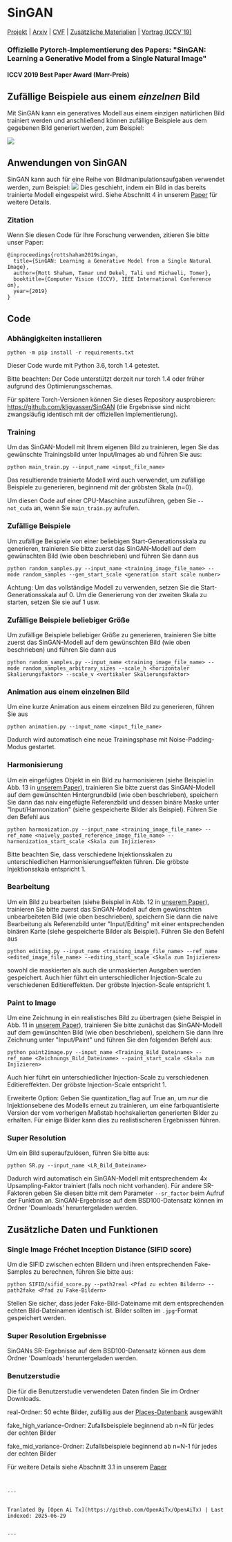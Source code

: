 # SinGAN

[Projekt](https://tamarott.github.io/SinGAN.htm) | [Arxiv](https://arxiv.org/pdf/1905.01164.pdf) | [CVF](http://openaccess.thecvf.com/content_ICCV_2019/papers/Shaham_SinGAN_Learning_a_Generative_Model_From_a_Single_Natural_Image_ICCV_2019_paper.pdf) | [Zusätzliche Materialien](https://openaccess.thecvf.com/content_ICCV_2019/supplemental/Shaham_SinGAN_Learning_a_ICCV_2019_supplemental.pdf) | [Vortrag (ICCV`19)](https://youtu.be/mdAcPe74tZI?t=3191) 
### Offizielle Pytorch-Implementierung des Papers: "SinGAN: Learning a Generative Model from a Single Natural Image"
#### ICCV 2019 Best Paper Award (Marr-Preis)


## Zufällige Beispiele aus einem *einzelnen* Bild
Mit SinGAN kann ein generatives Modell aus einem einzigen natürlichen Bild trainiert werden und anschließend können zufällige Beispiele aus dem gegebenen Bild generiert werden, zum Beispiel:

![](https://raw.githubusercontent.com/tamarott/SinGAN/master/imgs/teaser.PNG)


## Anwendungen von SinGAN
SinGAN kann auch für eine Reihe von Bildmanipulationsaufgaben verwendet werden, zum Beispiel:
 ![](https://raw.githubusercontent.com/tamarott/SinGAN/master/imgs/manipulation.PNG)
Dies geschieht, indem ein Bild in das bereits trainierte Modell eingespeist wird. Siehe Abschnitt 4 in unserem [Paper](https://arxiv.org/pdf/1905.01164.pdf) für weitere Details.


### Zitation
Wenn Sie diesen Code für Ihre Forschung verwenden, zitieren Sie bitte unser Paper:

```
@inproceedings{rottshaham2019singan,
  title={SinGAN: Learning a Generative Model from a Single Natural Image},
  author={Rott Shaham, Tamar und Dekel, Tali und Michaeli, Tomer},
  booktitle={Computer Vision (ICCV), IEEE International Conference on},
  year={2019}
}
```

## Code

### Abhängigkeiten installieren

```
python -m pip install -r requirements.txt
```

Dieser Code wurde mit Python 3.6, torch 1.4 getestet.

Bitte beachten: Der Code unterstützt derzeit nur torch 1.4 oder früher aufgrund des Optimierungsschemas.

Für spätere Torch-Versionen können Sie dieses Repository ausprobieren: https://github.com/kligvasser/SinGAN (die Ergebnisse sind nicht zwangsläufig identisch mit der offiziellen Implementierung).


###  Training
Um das SinGAN-Modell mit Ihrem eigenen Bild zu trainieren, legen Sie das gewünschte Trainingsbild unter Input/Images ab und führen Sie aus:

```
python main_train.py --input_name <input_file_name>
```

Das resultierende trainierte Modell wird auch verwendet, um zufällige Beispiele zu generieren, beginnend mit der gröbsten Skala (n=0).

Um diesen Code auf einer CPU-Maschine auszuführen, geben Sie `--not_cuda` an, wenn Sie `main_train.py` aufrufen.

###  Zufällige Beispiele
Um zufällige Beispiele von einer beliebigen Start-Generationsskala zu generieren, trainieren Sie bitte zuerst das SinGAN-Modell auf dem gewünschten Bild (wie oben beschrieben) und führen Sie dann aus

```
python random_samples.py --input_name <training_image_file_name> --mode random_samples --gen_start_scale <generation start scale number>
```

Achtung: Um das vollständige Modell zu verwenden, setzen Sie die Start-Generationsskala auf 0. Um die Generierung von der zweiten Skala zu starten, setzen Sie sie auf 1 usw.

###  Zufällige Beispiele beliebiger Größe
Um zufällige Beispiele beliebiger Größe zu generieren, trainieren Sie bitte zuerst das SinGAN-Modell auf dem gewünschten Bild (wie oben beschrieben) und führen Sie dann aus

```
python random_samples.py --input_name <training_image_file_name> --mode random_samples_arbitrary_sizes --scale_h <horizontaler Skalierungsfaktor> --scale_v <vertikaler Skalierungsfaktor>
```

###  Animation aus einem einzelnen Bild

Um eine kurze Animation aus einem einzelnen Bild zu generieren, führen Sie aus

```
python animation.py --input_name <input_file_name> 
```

Dadurch wird automatisch eine neue Trainingsphase mit Noise-Padding-Modus gestartet.

###  Harmonisierung

Um ein eingefügtes Objekt in ein Bild zu harmonisieren (siehe Beispiel in Abb. 13 in [unserem Paper](https://arxiv.org/pdf/1905.01164.pdf)), trainieren Sie bitte zuerst das SinGAN-Modell auf dem gewünschten Hintergrundbild (wie oben beschrieben), speichern Sie dann das naiv eingefügte Referenzbild und dessen binäre Maske unter "Input/Harmonization" (siehe gespeicherte Bilder als Beispiel). Führen Sie den Befehl aus

```
python harmonization.py --input_name <training_image_file_name> --ref_name <naively_pasted_reference_image_file_name> --harmonization_start_scale <Skala zum Injizieren>

```

Bitte beachten Sie, dass verschiedene Injektionsskalen zu unterschiedlichen Harmonisierungseffekten führen. Die gröbste Injektionsskala entspricht 1.

###  Bearbeitung

Um ein Bild zu bearbeiten (siehe Beispiel in Abb. 12 in [unserem Paper](https://arxiv.org/pdf/1905.01164.pdf)), trainieren Sie bitte zuerst das SinGAN-Modell auf dem gewünschten unbearbeiteten Bild (wie oben beschrieben), speichern Sie dann die naive Bearbeitung als Referenzbild unter "Input/Editing" mit einer entsprechenden binären Karte (siehe gespeicherte Bilder als Beispiel). Führen Sie den Befehl aus

```
python editing.py --input_name <training_image_file_name> --ref_name <edited_image_file_name> --editing_start_scale <Skala zum Injizieren>
```
sowohl die maskierten als auch die unmaskierten Ausgaben werden gespeichert.
Auch hier führt ein unterschiedlicher Injection-Scale zu verschiedenen Editiereffekten. Der gröbste Injection-Scale entspricht 1.

###  Paint to Image

Um eine Zeichnung in ein realistisches Bild zu übertragen (siehe Beispiel in Abb. 11 in [unserem Paper](https://arxiv.org/pdf/1905.01164.pdf)), trainieren Sie bitte zunächst das SinGAN-Modell auf dem gewünschten Bild (wie oben beschrieben), speichern Sie dann Ihre Zeichnung unter "Input/Paint" und führen Sie den folgenden Befehl aus:

```
python paint2image.py --input_name <Training_Bild_Dateiname> --ref_name <Zeichnungs_Bild_Dateiname> --paint_start_scale <Skala zum Injizieren>
```
Auch hier führt ein unterschiedlicher Injection-Scale zu verschiedenen Editiereffekten. Der gröbste Injection-Scale entspricht 1.

Erweiterte Option: Geben Sie quantization_flag auf True an, um *nur* die Injektionsebene des Modells erneut zu trainieren, um eine farbquantisierte Version der vom vorherigen Maßstab hochskalierten generierten Bilder zu erhalten. Für einige Bilder kann dies zu realistischeren Ergebnissen führen.

### Super Resolution
Um ein Bild superaufzulösen, führen Sie bitte aus:
```
python SR.py --input_name <LR_Bild_Dateiname>
```
Dadurch wird automatisch ein SinGAN-Modell mit entsprechendem 4x Upsampling-Faktor trainiert (falls noch nicht vorhanden).
Für andere SR-Faktoren geben Sie diesen bitte mit dem Parameter `--sr_factor` beim Aufruf der Funktion an.
SinGAN-Ergebnisse auf dem BSD100-Datensatz können im Ordner 'Downloads' heruntergeladen werden.

## Zusätzliche Daten und Funktionen

### Single Image Fréchet Inception Distance (SIFID score)
Um die SIFID zwischen echten Bildern und ihren entsprechenden Fake-Samples zu berechnen, führen Sie bitte aus:
```
python SIFID/sifid_score.py --path2real <Pfad zu echten Bildern> --path2fake <Pfad zu Fake-Bildern>
```  
Stellen Sie sicher, dass jeder Fake-Bild-Dateiname mit dem entsprechenden echten Bild-Dateinamen identisch ist. Bilder sollten im `.jpg`-Format gespeichert werden.

### Super Resolution Ergebnisse
SinGANs SR-Ergebnisse auf dem BSD100-Datensatz können aus dem Ordner 'Downloads' heruntergeladen werden.

### Benutzerstudie
Die für die Benutzerstudie verwendeten Daten finden Sie im Ordner Downloads.

real-Ordner: 50 echte Bilder, zufällig aus der [Places-Datenbank](http://places.csail.mit.edu/) ausgewählt

fake_high_variance-Ordner: Zufallsbeispiele beginnend ab n=N für jedes der echten Bilder

fake_mid_variance-Ordner: Zufallsbeispiele beginnend ab n=N-1 für jedes der echten Bilder

Für weitere Details siehe Abschnitt 3.1 in unserem [Paper](https://arxiv.org/pdf/1905.01164.pdf)
```

---

Tranlated By [Open Ai Tx](https://github.com/OpenAiTx/OpenAiTx) | Last indexed: 2025-06-29

---